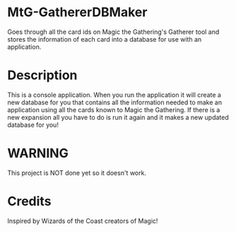 MtG-GathererDBMaker
===================

Goes through all the card ids on Magic the Gathering's Gatherer tool and stores the information of each card into a database for use with an application.

Description
===========

This is a console application. When you run the application it will create a new database for you that contains all the information needed to make an application using all the cards known to Magic the Gathering. If there is a new expansion all you have to do is run it again and it makes a new updated database for you!

WARNING
=======

This project is NOT done yet so it doesn't work.

Credits
=======

Inspired by Wizards of the Coast creators of Magic!
